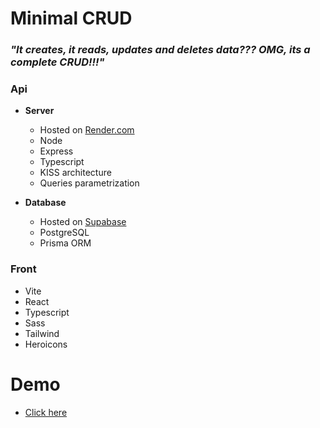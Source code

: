 # Minimal CRUD

### *"It creates, it reads, updates and deletes data??? OMG, its a complete CRUD!!!"*

### Api
  - **Server**
    - Hosted on [Render.com](https://render.com/)
    - Node
    - Express
    - Typescript
    - KISS architecture
    - Queries parametrization

  - **Database**
    - Hosted on [Supabase](https://supabase.com/)
    - PostgreSQL
    - Prisma ORM

### Front
  - Vite 
  - React
  - Typescript
  - Sass
  - Tailwind
  - Heroicons

# Demo
- [Click here](https://comic-tracker.vercel.app/)
